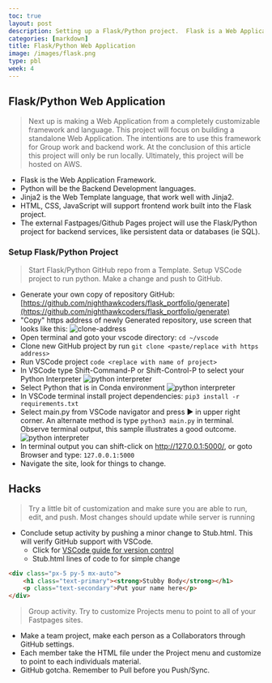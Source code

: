 ```yaml
---
toc: true
layout: post
description: Setting up a Flask/Python project.  Flask is a Web Application framework written in Python.
categories: [markdown]
title: Flask/Python Web Application
image: /images/flask.png
type: pbl
week: 4
---
```


## Flask/Python Web Application
> Next up is making a Web Application from a completely customizable framework and language.  This project will focus on building a standalone Web Application.  The intentions are to use this framework for Group work and backend work.  At the conclusion of this article this project will only be run locally.  Ultimately, this project will be hosted on AWS.  
- Flask is the Web Application Framework.
- Python will be the Backend Development languages.
- Jinja2 is the Web Template language, that work well with Jinja2.
- HTML, CSS, JavaScript will support frontend work built into the Flask project.
- The external Fastpages/Github Pages project will use the Flask/Python project for backend services, like persistent data or databases (ie SQL).

### Setup Flask/Python Project
> Start Flask/Python GitHub repo from a Template.  Setup VSCode project to run python.  Make a change and push to GitHub.
- Generate your own copy of repository GitHub: [https://github.com/nighthawkcoders/flask_portfolio/generate](https://github.com/nighthawkcoders/flask_portfolio/generate)
- "Copy" https address of newly Generated repository, use screen that looks like this:
![clone-address]({{site.baseurl}}/images/clone_http_address.png)
- Open terminal and goto your vscode directory: `cd ~/vscode`
- Clone new GitHub project by run `git clone <paste/replace with https address>`
- Run VSCode project `code <replace with name of project>`
- In VSCode type Shift-Command-P or Shift-Control-P to select your Python Interpreter
![python interpreter]({{site.baseurl}}/images/python_interpreter.png)
- Select Python that is in Conda environment
![python interpreter]({{site.baseurl}}/images/python_conda.png)
- In VSCode terminal install project dependencies: `pip3 install -r requirements.txt`
- Select main.py from VSCode navigator and press ▶️ in upper right corner. An alternate method is type `python3 main.py` in terminal.  Observe terminal output, this sample illustrates a good outcome.
![python interpreter]({{site.baseurl}}/images/python_terminal_output.png)
- In terminal output you can shift-click on http://127.0.0.1:5000/, or goto Browser and type: `127.0.0.1:5000`
- Navigate the site, look for things to change.


## Hacks
> Try a little bit of customization and make sure you are able to run, edit, and push.  Most changes should update while server is running

- Conclude setup activity by pushing a minor change to Stub.html.  This will verify GitHub support with VSCode.   
    - Click for [VSCode guide for version control](https://code.visualstudio.com/docs/editor/versioncontrol#_git-support)
    - Stub.html lines of code to for simple change

```html
<div class="px-5 py-5 mx-auto">
    <h1 class="text-primary"><strong>Stubby Body</strong></h1>
    <p class="text-secondary">Put your name here</p>
</div>
```

>  Group activity.  Try to customize Projects menu to point to all of your Fastpages sites.
- Make a team project, make each person as a Collaborators through GitHub settings.
- Each member take the HTML file under the Project menu and customize to point to each individuals material.
- GitHub gotcha.  Remember to Pull before you Push/Sync.
